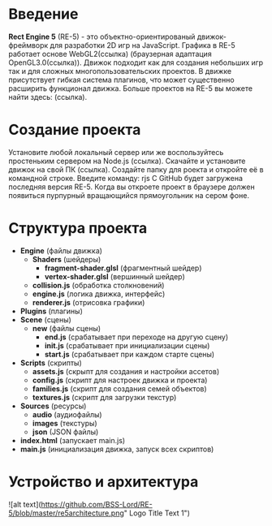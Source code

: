 # Введение

__Rect Engine 5__ (RE-5) - это объектно-ориентированый движок-фреймворк для разработки 2D игр на JavaScript. Графика в RE-5 работает основе WebGL2(ссылка) (браузерная адаптация OpenGL3.0(ссылка)). Движок подходит как для создания небольших игр так и для сложных многопользовательских проектов. В движке присутствует гибкая система плагинов, что может существенно расширить функционал движка. Больше проектов на RE-5 вы можете найти здесь: (ссылка).

# Создание проекта

Установите любой локальный сервер или же воспользуйтесь простеньким сервером на Node.js (ссылка).
Скачайте и установите движок на свой ПК (ссылка).
Создайте папку для роекта и откройте её в командной строке.
Введите команду:
rjs
С GitHub будет загружена последняя версия RE-5.
Когда вы откроете проект в браузере должен появиться пурпурный вращающийся прямоугольник на сером фоне.

# Структура проекта

- __Engine__ (файлы движка)
	- __Shaders__ (шейдеры)
		- __fragment-shader.glsl__ (фрагментный шейдер)
		- __vertex-shader.glsl__ (вершинный шейдер)
	- __collision.js__ (обработка столкновений)
	- __engine.js__ (логика движка, интерфейс)
	- __renderer.js__ (отрисовка графики)
- __Plugins__ (плагины)
- __Scene__ (сцены)
	- __new__ (файлы сцены)
		- __end.js__ (срабатывает при переходе на другую сцену)
		- __init.js__ (срабатывает при инициализации сцены)
		- __start.js__ (срабатывает при каждом старте сцены)
- __Scripts__ (скрипты)
	- __assets.js__ (скрыпт для создания и настройки ассетов)
	- __config.js__ (скрипт для настроек движка и проекта)
	- __families.js__ (скрипт для создания семей объектов)
	- __textures.js__ (скрипт для загрузки текстур)
- __Sources__ (ресурсы)
	- __audio__ (аудиофайлы)
	- __images__ (текстуры)
	- __json__ (JSON файлы)
- __index.html__ (запускает main.js)
- __main.js__ (инициализация движка, запуск всех скриптов)

# Устройство и архитектура

![alt text](https://github.com/BSS-Lord/RE-5/blob/master/re5architecture.png" Logo Title Text 1")
